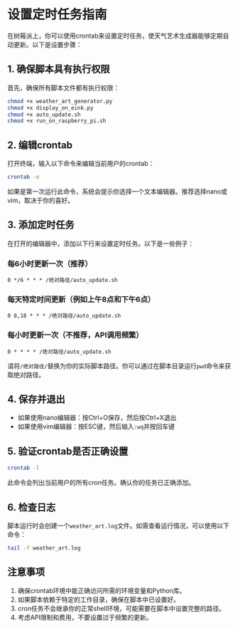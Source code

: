 # 设置定时任务指南

在树莓派上，你可以使用crontab来设置定时任务，使天气艺术生成器能够定期自动更新。以下是设置步骤：

## 1. 确保脚本具有执行权限

首先，确保所有脚本文件都有执行权限：

```bash
chmod +x weather_art_generator.py
chmod +x display_on_eink.py
chmod +x auto_update.sh
chmod +x run_on_raspberry_pi.sh
```

## 2. 编辑crontab

打开终端，输入以下命令来编辑当前用户的crontab：

```bash
crontab -e
```

如果是第一次运行此命令，系统会提示你选择一个文本编辑器。推荐选择nano或vim，取决于你的喜好。

## 3. 添加定时任务

在打开的编辑器中，添加以下行来设置定时任务。以下是一些例子：

### 每6小时更新一次（推荐）

```
0 */6 * * * /绝对路径/auto_update.sh
```

### 每天特定时间更新（例如上午8点和下午6点）

```
0 8,18 * * * /绝对路径/auto_update.sh
```

### 每小时更新一次（不推荐，API调用频繁）

```
0 * * * * /绝对路径/auto_update.sh
```

请将`/绝对路径/`替换为你的实际脚本路径。你可以通过在脚本目录运行`pwd`命令来获取绝对路径。

## 4. 保存并退出

- 如果使用nano编辑器：按Ctrl+O保存，然后按Ctrl+X退出
- 如果使用vim编辑器：按ESC键，然后输入`:wq`并按回车键

## 5. 验证crontab是否正确设置

```bash
crontab -l
```

此命令会列出当前用户的所有cron任务。确认你的任务已正确添加。

## 6. 检查日志

脚本运行时会创建一个`weather_art.log`文件。如需查看运行情况，可以使用以下命令：

```bash
tail -f weather_art.log
```

## 注意事项

1. 确保crontab环境中能正确访问所需的环境变量和Python库。
2. 如果脚本依赖于特定的工作目录，确保在脚本中已设置好。
3. cron任务不会继承你的正常shell环境，可能需要在脚本中设置完整的路径。
4. 考虑API限制和费用，不要设置过于频繁的更新。 